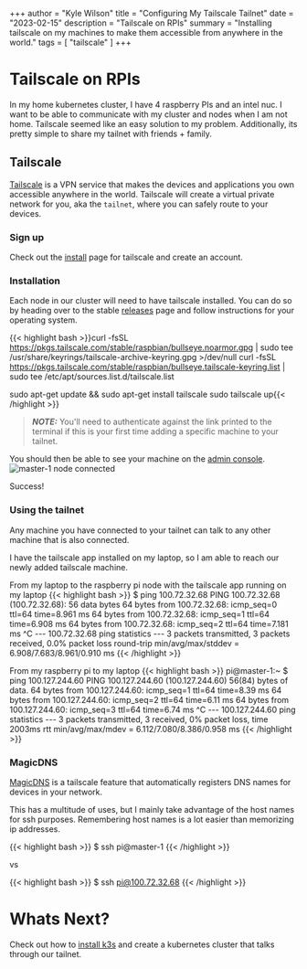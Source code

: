 +++
author = "Kyle Wilson"
title = "Configuring My Tailscale Tailnet"
date = "2023-02-15"
description = "Tailscale on RPIs"
summary = "Installing tailscale on my machines to make them accessible from anywhere in the world."
tags = [
    "tailscale"
]
+++

# Tailscale on RPIs
In my home kubernetes cluster, I have 4 raspberry PIs and an intel nuc. I want to be able to communicate with my cluster and nodes when I am not home. Tailscale seemed like an easy solution to my problem. Additionally, its pretty simple to share my tailnet with friends + family.

## Tailscale

[Tailscale](https://tailscale.com/kb/1151/what-is-tailscale/) is a VPN service that makes the devices and applications you own accessible anywhere in the world. Tailscale will create a virtual private network for you, aka the `tailnet`, where you can safely route to your devices.

### Sign up

Check out the [install](https://tailscale.com/kb/1017/install/) page for tailscale and create an account.

### Installation
Each node in our cluster will need to have tailscale installed. You can do so by heading over to the stable [releases](https://pkgs.tailscale.com/stable/) page and follow instructions for your operating system.

{{< highlight bash >}}curl -fsSL https://pkgs.tailscale.com/stable/raspbian/bullseye.noarmor.gpg | sudo tee /usr/share/keyrings/tailscale-archive-keyring.gpg >/dev/null
curl -fsSL https://pkgs.tailscale.com/stable/raspbian/bullseye.tailscale-keyring.list | sudo tee /etc/apt/sources.list.d/tailscale.list

sudo apt-get update && sudo apt-get install tailscale
sudo tailscale up{{< /highlight >}}
> **_NOTE:_**  You'll need to authenticate against the link printed to the terminal if this is your first time adding a specific machine to your tailnet.

You should then be able to see your machine on the [admin console](https://login.tailscale.com/admin/machines).
![master-1 node connected](/images/installing-tailscale/tailscale-machine.png)

Success!

### Using the tailnet

Any machine you have connected to your tailnet can talk to any other machine that is also connected.

I have the tailscale app installed on my laptop, so I am able to reach our newly added tailscale machine.


From my laptop to the raspberry pi node with the tailscale app running on my laptop
{{< highlight bash >}}
$ ping 100.72.32.68
PING 100.72.32.68 (100.72.32.68): 56 data bytes
64 bytes from 100.72.32.68: icmp_seq=0 ttl=64 time=8.961 ms
64 bytes from 100.72.32.68: icmp_seq=1 ttl=64 time=6.908 ms
64 bytes from 100.72.32.68: icmp_seq=2 ttl=64 time=7.181 ms
^C
--- 100.72.32.68 ping statistics ---
3 packets transmitted, 3 packets received, 0.0% packet loss
round-trip min/avg/max/stddev = 6.908/7.683/8.961/0.910 ms
{{< /highlight >}}

From my raspberry pi to my laptop
{{< highlight bash >}}
pi@master-1:~ $ ping 100.127.244.60
PING 100.127.244.60 (100.127.244.60) 56(84) bytes of data.
64 bytes from 100.127.244.60: icmp_seq=1 ttl=64 time=8.39 ms
64 bytes from 100.127.244.60: icmp_seq=2 ttl=64 time=6.11 ms
64 bytes from 100.127.244.60: icmp_seq=3 ttl=64 time=6.74 ms
^C
--- 100.127.244.60 ping statistics ---
3 packets transmitted, 3 received, 0% packet loss, time 2003ms
rtt min/avg/max/mdev = 6.112/7.080/8.386/0.958 ms
{{< /highlight >}}


### MagicDNS
[MagicDNS](https://tailscale.com/kb/1081/magicdns/) is a tailscale feature that automatically registers DNS names for devices in your network.

This has a multitude of uses, but I mainly take advantage of the host names for ssh purposes. Remembering host names is a lot easier than memorizing ip addresses.

{{< highlight bash >}}
$ ssh pi@master-1
{{< /highlight >}}

vs

{{< highlight bash >}}
$ ssh pi@100.72.32.68
{{< /highlight >}}


# Whats Next?

Check out how to [install k3s](/posts/k3s-kubernetes-cluster/) and create a kubernetes cluster that talks through our tailnet.